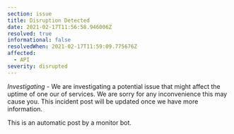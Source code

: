 ```yaml
---
section: issue
title: Disruption Detected
date: 2021-02-17T11:56:58.946006Z
resolved: true
informational: false
resolvedWhen: 2021-02-17T11:59:09.775676Z
affected:
  - API
severity: disrupted
---
```

*Investigating* - We are investigating a potential issue that might affect the uptime of one our of services. We are sorry for any inconvenience this may cause you. This incident post will be updated once we have more information.

This is an automatic post by a monitor bot.
        